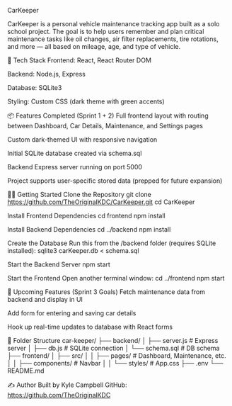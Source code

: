 CarKeeper

CarKeeper is a personal vehicle maintenance tracking app built as a solo school project. The goal is to help users remember and plan critical maintenance tasks like oil changes, air filter replacements, tire rotations, and more — all based on mileage, age, and type of vehicle.

🧰 Tech Stack
Frontend: React, React Router DOM

Backend: Node.js, Express

Database: SQLite3

Styling: Custom CSS (dark theme with green accents)

📦 Features Completed (Sprint 1 + 2)
Full frontend layout with routing between Dashboard, Car Details, Maintenance, and Settings pages

Custom dark-themed UI with responsive navigation

Initial SQLite database created via schema.sql

Backend Express server running on port 5000

Project supports user-specific stored data (prepped for future expansion)

🏃‍♂️ Getting Started
Clone the Repository
git clone https://github.com/TheOriginalKDC/CarKeeper.git
cd CarKeeper

Install Frontend Dependencies
cd frontend
npm install

Install Backend Dependencies
cd ../backend
npm install

Create the Database
Run this from the /backend folder (requires SQLite installed):
sqlite3 carKeeper.db < schema.sql

Start the Backend Server
npm start

Start the Frontend
Open another terminal window:
cd ../frontend
npm start

🌱 Upcoming Features (Sprint 3 Goals)
Fetch maintenance data from backend and display in UI

Add form for entering and saving car details

Hook up real-time updates to database with React forms

📂 Folder Structure
car-keeper/
├── backend/
│   ├── server.js         # Express server
│   ├── db.js             # SQLite connection
│   └── schema.sql        # DB schema
├── frontend/
│   ├── src/
│   │   ├── pages/        # Dashboard, Maintenance, etc.
│   │   ├── components/   # Navbar
│   │   └── styles/       # App.css
├── .env
└── README.md

✍️ Author
Built by Kyle Campbell
GitHub: https://github.com/TheOriginalKDC